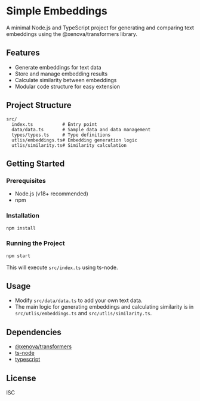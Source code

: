 # Simple Embeddings

A minimal Node.js and TypeScript project for generating and comparing text embeddings using the @xenova/transformers library.

## Features

- Generate embeddings for text data
- Store and manage embedding results
- Calculate similarity between embeddings
- Modular code structure for easy extension

## Project Structure

```
src/
  index.ts           # Entry point
  data/data.ts       # Sample data and data management
  types/types.ts     # Type definitions
  utlis/embeddings.ts# Embedding generation logic
  utlis/similarity.ts# Similarity calculation
```

## Getting Started

### Prerequisites

- Node.js (v18+ recommended)
- npm

### Installation

```sh
npm install
```

### Running the Project

```sh
npm start
```

This will execute `src/index.ts` using ts-node.

## Usage

- Modify `src/data/data.ts` to add your own text data.
- The main logic for generating embeddings and calculating similarity is in `src/utlis/embeddings.ts` and `src/utlis/similarity.ts`.

## Dependencies

- [@xenova/transformers](https://www.npmjs.com/package/@xenova/transformers)
- [ts-node](https://www.npmjs.com/package/ts-node)
- [typescript](https://www.npmjs.com/package/typescript)

## License

ISC
